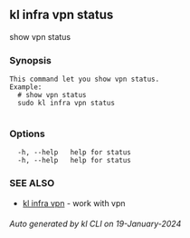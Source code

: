 ## kl infra vpn status

show vpn status

### Synopsis

```
This command let you show vpn status.
Example:
  # show vpn status
  sudo kl infra vpn status
	
```

### Options

```
  -h, --help   help for status
  -h, --help   help for status
```

### SEE ALSO

* [kl infra vpn](kl_infra_vpn.md)  - work with vpn

###### Auto generated by kl CLI on 19-January-2024
